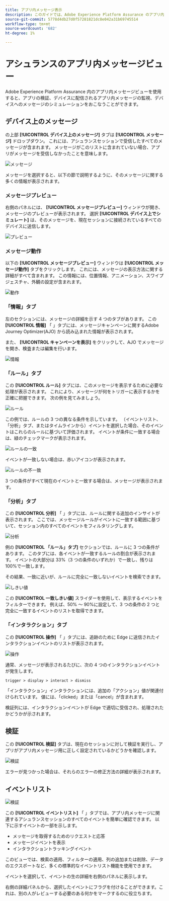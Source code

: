 ```yaml
---
title: アプリ内メッセージ表示
description: このガイドでは、Adobe Experience Platform Assurance のアプリ内メッセージビューについて詳しく説明します。
source-git-commit: 5778d4db27d0f57281821dc8e042a31b69745514
workflow-type: tm+mt
source-wordcount: '682'
ht-degree: 1%

---
```



# アシュランスのアプリ内メッセージビュー

Adobe Experience Platform Assurance 内のアプリ内メッセージビューを使用すると、アプリの検証、デバイスに配信されるアプリ内メッセージの監視、デバイスへのメッセージのシミュレーションをおこなうことができます。

## デバイス上のメッセージ

の上部 **[!UICONTROL デバイス上のメッセージ]** タブは **[!UICONTROL メッセージ]** ドロップダウン。 これには、アシュランスセッションで受信したすべてのメッセージが含まれます。 メッセージがこのリストに含まれていない場合、アプリがメッセージを受信しなかったことを意味します。

![メッセージ](./images/in-app-messaging/message.png)

メッセージを選択すると、以下の節で説明するように、そのメッセージに関する多くの情報が表示されます。

### メッセージプレビュー

右側のパネルには、 **[!UICONTROL メッセージプレビュー]** ウィンドウが開き、メッセージのプレビューが表示されます。 選択 **[!UICONTROL デバイス上でシミュレート]** は、そのメッセージを、現在セッションに接続されているすべてのデバイスに送信します。

![プレビュー](./images/in-app-messaging/preview.png)

### メッセージ動作

以下の **[!UICONTROL メッセージプレビュー]** ウィンドウは **[!UICONTROL メッセージ動作]** タブをクリックします。 これには、メッセージの表示方法に関する詳細がすべて含まれます。 この情報には、位置情報、アニメーション、スワイプジェスチャ、外観の設定が含まれます。

![動作](./images/in-app-messaging/gestures.png)

### 「情報」タブ

左のセクションには、メッセージの詳細を示す 4 つのタブがあります。 この **[!UICONTROL 情報]** 「 」タブには、メッセージキャンペーンに関するAdobe Journey Optimizer(AJO) から読み込まれた情報が表示されます。

また、 **[!UICONTROL キャンペーンを表示]** をクリックして、AJO でメッセージを開き、検査または編集を行います。

![情報](./images/in-app-messaging/info.png)

### 「ルール」タブ

この **[!UICONTROL ルール]** タブには、このメッセージを表示するために必要な処理が表示されます。 これにより、メッセージが何をトリガーに表示するかを正確に把握できます。 次の例を見てみましょう。

![ルール](./images/in-app-messaging/rules.png)

この例では、ルールの 3 つの異なる条件を示しています。 （イベントリスト、「分析」タブ、またはタイムラインから）イベントを選択した場合、そのイベントはこれらのルールに基づいて評価されます。 イベントが条件に一致する場合は、緑のチェックマークが表示されます。

![ルールの一致](./images/in-app-messaging/rule-match.png)

イベントが一致しない場合は、赤いアイコンが表示されます。

![ルールの不一致](./images/in-app-messaging/rule-mismatch.png)

3 つの条件がすべて現在のイベントと一致する場合は、メッセージが表示されます。

### 「分析」タブ

この **[!UICONTROL 分析]** 「 」タブには、ルールに関する追加のインサイトが表示されます。 ここでは、メッセージルールがイベントに一致する範囲に基づいて、セッション内のすべてのイベントをフィルタリングします。

![分析](./images/in-app-messaging/analyze.png)

例の **[!UICONTROL 「ルール」タブ]** セクションでは、ルールに 3 つの条件があります。 このタブには、各イベントが一致するルールの割合が表示されます。 イベントの大部分は 33%（3 つの条件のいずれか）で一致し、残りは 100%で一致します。

その結果、一致に近いが、ルールに完全に一致しないイベントを検索できます。

![しきい値](./images/in-app-messaging/threshold.png)

この **[!UICONTROL 一致しきい値]** スライダーを使用して、表示するイベントをフィルターできます。 例えば、50% ～ 90%に設定して、3 つの条件の 2 つと完全に一致するイベントのリストを取得できます。

### 「インタラクション」タブ

この **[!UICONTROL 操作]** 「 」タブには、追跡のために Edge に送信されたインタラクションイベントのリストが表示されます。

![操作](./images/in-app-messaging/interactions.png)

通常、メッセージが表示されるたびに、次の 4 つのインタラクションイベントが発生します。

```
trigger > display > interact > dismiss
```

「インタラクション」インタラクションには、追加の「アクション」値が関連付けられています。 値には、「clicked」または「cancel」が含まれます。

検証列には、インタラクションイベントが Edge で適切に受信され、処理されたかどうかが示されます。

## 検証

この **[!UICONTROL 検証]** タブは、現在のセッションに対して検証を実行し、アプリがアプリ内メッセージ用に正しく設定されているかどうかを確認します。

![検証](./images/in-app-messaging/validation.png)

エラーが見つかった場合は、それらのエラーの修正方法の詳細が表示されます。

## イベントリスト

![検証](./images/in-app-messaging/event-list.png)

この **[!UICONTROL イベントリスト]** 「 」タブでは、アプリ内メッセージに関連するアシュランスセッションのすべてのイベントを簡単に確認できます。 以下に示すイベントの一部を示します。

* メッセージを取得するためのリクエストと応答
* メッセージイベントを表示
* インタラクショントラッキングイベント

このビューでは、検索の適用、フィルターの適用、列の追加または削除、データのエクスポートなど、多くの標準的なイベントリスト機能を使用できます。

イベントを選択して、イベントの生の詳細を右側のパネルに表示します。

右側の詳細パネルから、選択したイベントにフラグを付けることができます。これは、別の人がレビューする必要のある何かをマークするのに役立ちます。
